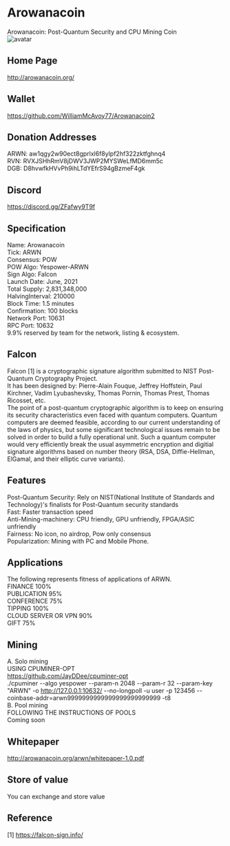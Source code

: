 # Arowanacoin
Arowanacoin: Post-Quantum Security and CPU Mining Coin   
![avatar](http://arowanacoin.org/assets/img/logo.png)

## Home Page
http://arowanacoin.org/

## Wallet
https://github.com/WilliamMcAvoy77/Arowanacoin2

## Donation Addresses
ARWN: aw1qgy2w90ect8gprlxl6f8ylpf2hf322zktfghnq4  
RVN: RVXJSHhRmV8jDWV3JWP2MYSWeLfMD6mm5c  
DGB: D8hvwfkHVvPh9ihLTdYEfrS94gBzmeF4gk  

## Discord
https://discord.gg/ZFafwy9T9f  

## Specification
Name: Arowanacoin  
Tick: ARWN  
Consensus: POW  
POW Algo: Yespower-ARWN  
Sign Algo: Falcon  
Launch Date: June, 2021  
Total Supply: 2,831,348,000  
HalvingInterval: 210000  
Block Time: 1.5 minutes  
Confirmation: 100 blocks  
Network Port: 10631  
RPC Port: 10632  
9.9% reserved by team for the network, listing & ecosystem.  

## Falcon
Falcon [1] is a cryptographic signature algorithm submitted to NIST Post-Quantum Cryptography Project.  
It has been designed by: Pierre-Alain Fouque, Jeffrey Hoffstein, Paul Kirchner, Vadim Lyubashevsky, Thomas Pornin, Thomas Prest, Thomas Ricosset, etc.  
The point of a post-quantum cryptographic algorithm is to keep on ensuring its security characteristics even faced with quantum computers. Quantum computers are deemed feasible, according to our current understanding of the laws of physics, but some significant technological issues remain to be solved in order to build a fully operational unit. Such a quantum computer would very efficiently break the usual asymmetric encryption and digitial signature algorithms based on number theory (RSA, DSA, Diffie-Hellman, ElGamal, and their elliptic curve variants).  

## Features
Post-Quantum Security: Rely on NIST(National Institute of Standards and Technology)'s finalists for Post-Quantum security standards  
Fast: Faster transaction speed  
Anti-Mining-machinery: CPU friendly, GPU unfriendly, FPGA/ASIC unfriendly  
Fairness: No icon, no airdrop, Pow only consensus  
Popularization: Mining with PC and Mobile Phone.  


## Applications
The following represents fitness of applications of ARWN.  
FINANCE 100%  
PUBLICATION 95%  
CONFERENCE 75%  
TIPPING 100%  
CLOUD SERVER OR VPN 90%  
GIFT 75%  

## Mining
A. Solo mining  
USING CPUMINER-OPT  
https://github.com/JayDDee/cpuminer-opt  
./cpuminer --algo yespower --param-n 2048 --param-r 32 --param-key "ARWN" -o http://127.0.0.1:10632/ --no-longpoll -u user -p 123456 --coinbase-addr=arwn9999999999999999999999999 -t8  
B. Pool mining  
FOLLOWING THE INSTRUCTIONS OF POOLS  
Coming soon  

## Whitepaper
http://arowanacoin.org/arwn/whitepaper-1.0.pdf  

## Store of value
You can exchange and store value  

## Reference
[1] https://falcon-sign.info/  

